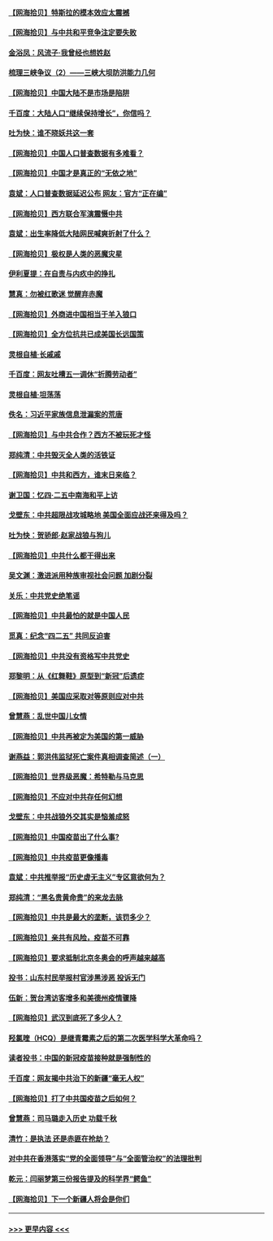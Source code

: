 #### [【网海拾贝】特斯拉的模本效应太震撼](../pages/nsc993/n12925626.md?t=05072151) 
#### [【网海拾贝】与中共和平竞争注定要失败](../pages/nsc993/n12923326.md?t=05072151) 
#### [金浴凤：风流子‧我曾经也想姓赵](../pages/nsc993/n12920911.md?t=05072151) 
#### [梳理三峡争议（2）——三峡大坝防洪能力几何](../pages/nsc993/n12920173.md?t=05072151) 
#### [【网海拾贝】中国大陆不是市场是陷阱](../pages/nsc993/n12920143.md?t=05072151) 
#### [千百度：大陆人口“继续保持增长”，你信吗？](../pages/nsc993/n12918946.md?t=05072151) 
#### [吐为快：谁不晓妖共这一套](../pages/nsc993/n12918941.md?t=05072151) 
#### [【网海拾贝】中国人口普查数据有多难看？](../pages/nsc993/n12917822.md?t=05072151) 
#### [【网海拾贝】中国才是真正的“无依之地”](../pages/nsc993/n12915845.md?t=05072151) 
#### [袁斌：人口普查数据延迟公布 网友：官方“正在编”](../pages/nsc993/n12915748.md?t=05072151) 
#### [【网海拾贝】西方联合军演震慑中共](../pages/nsc993/n12913466.md?t=05072151) 
#### [袁斌：出生率降低大陆网民喊爽折射了什么？](../pages/nsc993/n12913365.md?t=05072151) 
#### [【网海拾贝】极权是人类的恶魔灾星](../pages/nsc993/n12910697.md?t=05072151) 
#### [伊利夏提：在自责与内疚中的挣扎](../pages/nsc993/n12910493.md?t=05072151) 
#### [慧真：勿被红歌迷 觉醒弃赤魔](../pages/nsc993/n12910485.md?t=05072151) 
#### [【网海拾贝】外商进中国相当于羊入狼口](../pages/nsc993/n12908274.md?t=05072151) 
#### [【网海拾贝】全方位抗共已成美国长远国策](../pages/nsc993/n12906878.md?t=05072151) 
#### [灵根自植‧长戚戚](../pages/nsc993/n12905585.md?t=05072151) 
#### [千百度：网友吐槽五一调休“折腾劳动者”](../pages/nsc993/n12905934.md?t=05072151) 
#### [灵根自植‧坦荡荡](../pages/nsc993/n12905562.md?t=05072151) 
#### [佚名：习近平家族信息泄漏案的荒唐](../pages/nsc993/n12904705.md?t=05072151) 
#### [【网海拾贝】与中共合作？西方不被玩死才怪](../pages/nsc993/n12903873.md?t=05072151) 
#### [郑纯清：中共毁灭全人类的活铁证](../pages/nsc993/n12903785.md?t=05072151) 
#### [【网海拾贝】中共和西方，谁末日来临？](../pages/nsc993/n12903482.md?t=05072151) 
#### [谢卫国：忆四‧二五中南海和平上访](../pages/nsc993/n12902192.md?t=05072151) 
#### [戈壁东：中共超限战攻城略地 美国全面应战还来得及吗？](../pages/nsc993/n12902297.md?t=05072151) 
#### [吐为快：贺骄郎‧赵家战狼与狗儿](../pages/nsc993/n12902280.md?t=05072151) 
#### [【网海拾贝】中共什么都干得出来](../pages/nsc993/n12897500.md?t=05072151) 
#### [吴文渊：激进派用种族审视社会问题 加剧分裂](../pages/nsc993/n12893881.md?t=05072151) 
#### [关乐：中共党史绝笔谣](../pages/nsc993/n12897270.md?t=05072151) 
#### [【网海拾贝】中共最怕的就是中国人民](../pages/nsc993/n12894705.md?t=05072151) 
#### [觅真：纪念“四二五” 共同反迫害](../pages/nsc993/n12894553.md?t=05072151) 
#### [【网海拾贝】中共没有资格写中共党史](../pages/nsc993/n12892231.md?t=05072151) 
#### [郑黎明：从《红舞鞋》原型到“新冠”后遗症](../pages/nsc993/n12890469.md?t=05072151) 
#### [【网海拾贝】美国应采取对等原则应对中共](../pages/nsc993/n12889176.md?t=05072151) 
#### [曾慧燕：乱世中国儿女情](../pages/nsc993/n12887931.md?t=05072151) 
#### [【网海拾贝】中共再被定为美国的第一威胁](../pages/nsc993/n12887580.md?t=05072151) 
#### [谢燕益：郭洪伟监狱死亡案件真相调查简述（一）](../pages/nsc993/n12885648.md?t=05072151) 
#### [【网海拾贝】世界级恶魔：希特勒与马克思](../pages/nsc993/n12884062.md?t=05072151) 
#### [【网海拾贝】不应对中共存任何幻想](../pages/nsc993/n12881460.md?t=05072151) 
#### [戈壁东：中共战狼外交其实是恼羞成怒](../pages/nsc993/n12880392.md?t=05072151) 
#### [【网海拾贝】中国疫苗出了什么事?](../pages/nsc993/n12879124.md?t=05072151) 
#### [【网海拾贝】中共疫苗更像播毒](../pages/nsc993/n12876631.md?t=05072151) 
#### [袁斌：中共推举报“历史虚无主义”专区意欲何为？](../pages/nsc993/n12876530.md?t=05072151) 
#### [郑纯清：“黑名贵黄命贵”的来龙去脉](../pages/nsc993/n12875589.md?t=05072151) 
#### [【网海拾贝】中共是最大的垄断，该罚多少？](../pages/nsc993/n12874006.md?t=05072151) 
#### [【网海拾贝】亲共有风险，疫苗不可靠](../pages/nsc993/n12872224.md?t=05072151) 
#### [【网海拾贝】要求抵制北京冬奥会的呼声越来越高](../pages/nsc993/n12868962.md?t=05072151) 
#### [投书：山东村民举报村官涉黑涉恶 投诉无门](../pages/nsc993/n12869726.md?t=05072151) 
#### [伍新：贺台湾访客增多和美德州疫情骤降](../pages/nsc993/n12865651.md?t=05072151) 
#### [【网海拾贝】武汉到底死了多少人？](../pages/nsc993/n12863707.md?t=05072151) 
#### [羟氯喹（HCQ）是继青霉素之后的第二次医学科学大革命吗？](../pages/nsc993/n12638564.md?t=05072151) 
#### [读者投书：中国的新冠疫苗接种就是强制性的](../pages/nsc993/n12859932.md?t=05072151) 
#### [千百度：网友揭中共治下的新疆“毫无人权”](../pages/nsc993/n12858385.md?t=05072151) 
#### [【网海拾贝】打了中共国疫苗之后如何？](../pages/nsc993/n12857866.md?t=05072151) 
#### [曾慧燕：司马璐走入历史 功载千秋](../pages/nsc993/n12856996.md?t=05072151) 
#### [清竹：是执法 还是赤匪在抢劫？](../pages/nsc993/n12856952.md?t=05072151) 
#### [对中共在香港落实“党的全面领导”与“全面管治权”的法理批判](../pages/nsc993/n12856929.md?t=05072151) 
#### [乾元：闫丽梦第三份报告提及的科学界“鳄鱼”](../pages/nsc993/n12855985.md?t=05072151) 
#### [【网海拾贝】下一个新疆人将会是你们](../pages/nsc993/n12855864.md?t=05072151) 

----
#### [ >>> 更早内容 <<< ](../indexes/nsc993-earlier.md)
